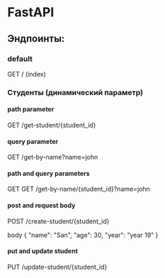 # FastAPI

## Эндпоинты:

### default

GET / (index)

### Студенты (динамический параметр)

#### path parameter

GET /get-student/{student_id}

#### query parameter

GET /get-by-name?name=john 

#### path and query parameters

GET GET /get-by-name/{student_id}?name=john 

#### post and request body

POST /create-student/{student_id}

body
{
  "name": "San",
  "age": 30,
  "year": "year 19"
}

#### put and update student

PUT /update-student/{student_id}
